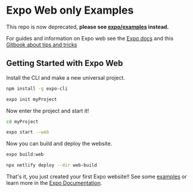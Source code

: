 # Expo Web only Examples

This repo is now deprecated, **please see [expo/examples](https://github.com/expo/examples) instead.**

For guides and information on Expo web see the [Expo docs](https://docs.expo.io/) and this [Gitbook about tips and tricks](https://baconbrix.gitbook.io/react-native-web/)

## Getting Started with Expo Web

Install the CLI and make a new universal project.

```sh
npm install -g expo-cli

expo init myProject 
```

Now enter the project and start it!

```sh
cd myProject

expo start --web
```

Now you can build and deploy the website.

```sh
expo build:web

npx netlify deploy --dir web-build
```

That's it, you just created your first Expo website!! See some [examples](https://github.com/expo/examples) or learn more in the [Expo Documentation](https://docs.expo.io/versions/v36.0.0/tutorial/planning).
